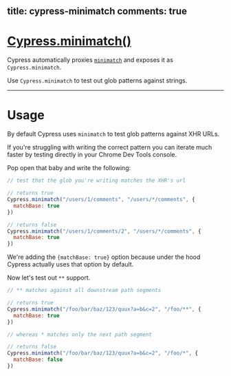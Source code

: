 title: cypress-minimatch
comments: true
---

# [Cypress.minimatch()](#section-usage)

Cypress automatically proxies [`minimatch`](https://github.com/isaacs/minimatch) and exposes it as `Cypress.minimatch`.

Use `Cypress.minimatch` to test out glob patterns against strings.

***

# Usage

By default Cypress uses `minimatch` to test glob patterns against XHR URLs.

If you're struggling with writing the correct pattern you can iterate much faster by testing directly in your Chrome Dev Tools console.

Pop open that baby and write the following:

```javascript
// test that the glob you're writing matches the XHR's url

// returns true
Cypress.minimatch("/users/1/comments", "/users/*/comments", {
  matchBase: true
})

// returns false
Cypress.minimatch("/users/1/comments/2", "/users/*/comments", {
  matchBase: true
})
```

We're adding the `{matchBase: true}` option because under the hood Cypress actually uses that option by default.

Now let's test out `**` support.

```javascript
// ** matches against all downstream path segments

// returns true
Cypress.minimatch("/foo/bar/baz/123/quux?a=b&c=2", "/foo/**", {
  matchBase: true
})

// whereas * matches only the next path segment

// returns false
Cypress.minimatch("/foo/bar/baz/123/quux?a=b&c=2", "/foo/*", {
  matchBase: false
})
```
